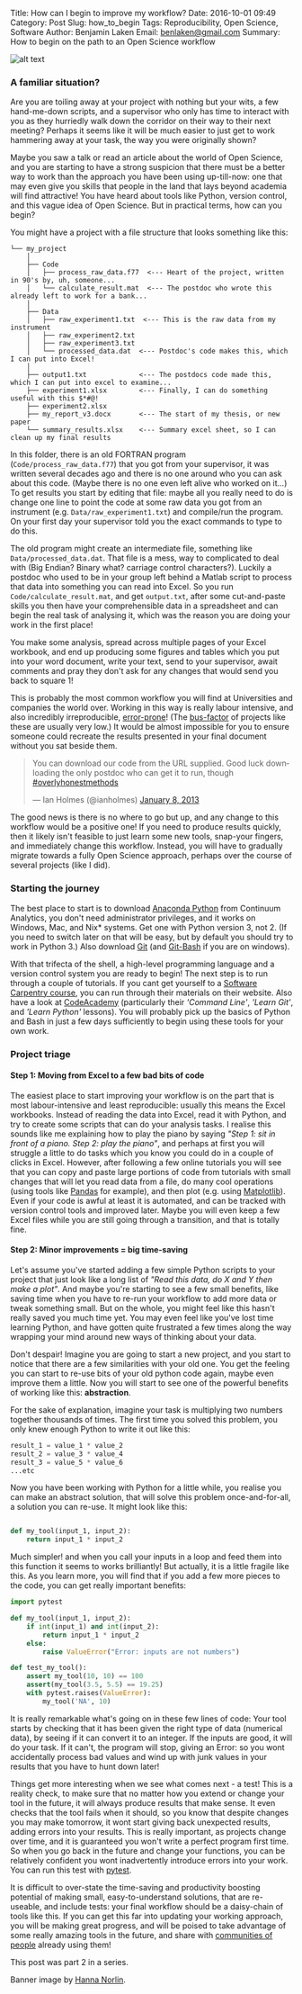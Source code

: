Title: How can I begin to improve my workflow?
Date: 2016-10-01 09:49
Category: Post
Slug: how_to_begin
Tags: Reproducibility, Open Science, Software
Author: Benjamin Laken
Email: benlaken@gmail.com
Summary: How to begin on the path to an Open Science workflow

![alt text](./images/journey_banner.jpg "Original image by Hanna Norlin")

### A familiar situation?

Are you are toiling away at your project with nothing but your wits, a few hand-me-down scripts, and a supervisor who only has time to interact with you as they hurriedly walk down the corridor on their way to their next meeting? Perhaps it seems like it will be much easier to just get to work hammering away at your task, the way you were originally shown?

Maybe you saw a talk or read an article about the world of Open Science, and you are starting to have a strong suspicion that there must be a better way to work than the approach you have been using up-till-now: one that may even give you skills that people in the land that lays beyond academia will find attractive! You have heard about tools like Python, version control, and this vague idea of Open Science. But in practical terms, how can you begin?

You might have a project with a file structure that looks something like this:

```
└── my_project
    │
    ├── Code
    │   ├── process_raw_data.f77  <--- Heart of the project, written in 90's by, uh, someone...
    │   └── calculate_result.mat  <--- The postdoc who wrote this already left to work for a bank...
    │
    ├── Data
    │   ├── raw_experiment1.txt  <--- This is the raw data from my instrument
    │   ├── raw_experiment2.txt
    │   ├── raw_experiment3.txt
    │   └── processed_data.dat  <--- Postdoc's code makes this, which I can put into Excel!
    │
    ├── output1.txt             <--- The postdocs code made this, which I can put into excel to examine...
    ├── experiment1.xlsx        <--- Finally, I can do something useful with this $*#@!
    ├── experiment2.xlsx
    ├── my_report_v3.docx       <--- The start of my thesis, or new paper
    └── summary_results.xlsx    <--- Summary excel sheet, so I can clean up my final results

```


In this folder, there is an old FORTRAN program (`Code/process_raw_data.f77`) that you got from your supervisor, it was written several decades ago and there is no one around who you can ask about this code. (Maybe there is no one even left alive who worked on it...) To get results you start by editing that file: maybe all you really need to do is change one line to point the code at some raw data you got from an instrument (e.g. `Data/raw_experiment1.txt`) and compile/run the program. On your first day your supervisor told you the exact commands to type to do this.

The old program might create an intermediate file, something like `Data/processed_data.dat`. That file is a mess, way to complicated to deal with (Big Endian? Binary what? carriage control characters?). Luckily a postdoc who used to be in your group left behind a Matlab script to process that data into something you can read into Excel. So you run `Code/calculate_result.mat`, and get `output.txt`, after some cut-and-paste skills you then have your comprehensible data in a spreadsheet and can begin the real task of analysing it, which was the reason you are doing your work in the first place!

You make some analysis, spread across multiple pages of your Excel workbook, and end up producing some figures and tables which you put into your word document, write your text, send to your supervisor, await comments and pray they don't ask for any changes that would send you back to square 1!

This is probably the most common workflow you will find at Universities and companies the world over. Working in this way is really labour intensive, and also incredibly irreproducible, [error-prone](http://www.popularmechanics.com/science/a22577/genetics-papers-excel-errors/)! (The [bus-factor](http://modeling-languages.com/whats-bus-factor-software-project/) of projects like these are usually very low.) It would be almost impossible for you to ensure someone could recreate the results presented in your final document without you sat beside them.

<blockquote class="twitter-tweet" data-lang="en"><p lang="en" dir="ltr">You can download our code from the URL supplied. Good luck downloading the only postdoc who can get it to run, though <a href="https://twitter.com/hashtag/overlyhonestmethods?src=hash">#overlyhonestmethods</a></p>&mdash; Ian Holmes (@ianholmes) <a href="https://twitter.com/ianholmes/status/288689712636493824">January 8, 2013</a></blockquote> <script async src="//platform.twitter.com/widgets.js" charset="utf-8"></script>

The good news is there is no where to go but up, and any change to this workflow would be a positive one! If you need to produce results quickly, then it likely isn't feasible to just learn some new tools, snap-your fingers, and immediately change this workflow. Instead, you will have to gradually migrate towards a fully Open Science approach, perhaps over the course of several projects (like I did).

### Starting the journey

The best place to start is to download [Anaconda Python](https://www.continuum.io/downloads) from Continuum Analytics, you don't need administrator privileges, and it works on Windows, Mac, and Nix* systems. Get one with Python version 3, not 2. (If you need to switch later on that will be easy, but by default you should try to work in Python 3.) Also download [Git](https://git-scm.com) (and [Git-Bash](https://git-for-windows.github.io) if you are on windows).

With that trifecta of the shell, a high-level programming language and a version control system you are ready to begin! The next step is to run through a couple of tutorials. If you cant get yourself to a [Software Carpentry course](http://software-carpentry.org), you can run through their materials on their website. Also have a look at [CodeAcademy](https://www.codecademy.com/learn/all) (particularly their *'Command Line'*, *'Learn Git'*, and *'Learn Python'* lessons). You will probably pick up the basics of Python and Bash in just a few days sufficiently to begin using these tools for your own work.

### Project triage
#### Step 1: Moving from Excel to a few bad bits of code

The easiest place to start improving your workflow is on the part that is most labour-intensive and least reproducible: usually this means the Excel workbooks. Instead of reading the data into Excel, read it with Python, and try to create some scripts that can do your analysis tasks. I realise this sounds like me explaining how to play the piano by saying *"Step 1: sit in front of a piano. Step 2: play the piano"*, and perhaps at first you will struggle a little to do tasks which you know you could do in a couple of clicks in Excel. However, after following a few online tutorials you will see that you can copy and paste large portions of code from tutorials with small changes that will let you read data from a file, do many cool operations (using tools like [Pandas](http://pandas.pydata.org) for example), and then plot (e.g. using [Matplotlib](http://matplotlib.org)). Even if your code is awful at least it is automated, and can be tracked with version control tools and improved later. Maybe you will even keep a few Excel files while you are still going through a transition, and that is totally fine.

#### Step 2: Minor improvements = big time-saving

Let's assume you've started adding a few simple Python scripts to your project that just look like a long list of *"Read this data, do X and Y then make a plot"*. And maybe you're starting to see a few small benefits, like saving time when you have to re-run your workflow to add more data or tweak something small. But on the whole, you might feel like this hasn't really saved you much time yet. You may even feel like you've lost time learning Python, and have gotten quite frustrated a few times along the way wrapping your mind around new ways of thinking about your data.

Don't despair! Imagine you are going to start a new project, and you start to notice that there are a few similarities with your old one. You get the feeling you can start to re-use bits of your old python code again, maybe even improve them a little. Now you will start to see one of the powerful benefits of working like this: **abstraction**.

For the sake of explanation, imagine your task is multiplying two numbers together thousands of times. The first time you solved this problem, you only knew enough Python to write it out like this:

```python
result_1 = value_1 * value_2
result_2 = value_3 * value_4
result_3 = value_5 * value_6
...etc
```

Now you have been working with Python for a little while, you realise you can make an abstract solution, that will solve this problem once-and-for-all, a solution you can re-use. It might look like this:

```python

def my_tool(input_1, input_2):
    return input_1 * input_2

```

Much simpler! and when you call your inputs in a loop and feed them into this function it seems to works brilliantly! But actually, it is a little fragile like this. As you learn more, you will find that if you add a few more pieces to the code, you can get really important benefits:

``` python
import pytest

def my_tool(input_1, input_2):
    if int(input_1) and int(input_2):
        return input_1 * input_2
    else:
        raise ValueError("Error: inputs are not numbers")

def test_my_tool():
    assert my_tool(10, 10) == 100
    assert(my_tool(3.5, 5.5) == 19.25)
    with pytest.raises(ValueError):
        my_tool('NA', 10)
```
It is really remarkable what's going on in these few lines of code: Your tool starts by checking that it has been given the right type of data (numerical data), by seeing if it can convert it to an integer.  If the inputs are good, it will do your task. If it can't, the program will stop, giving an Error: so you wont accidentally process bad values and wind up with junk values in your results that you have to hunt down later!

Things get more interesting when we see what comes next - a test! This is a reality check, to make sure that no matter how you extend or change your tool in the future, it will always produce results that make sense. It even checks that the tool fails when it should, so you know that despite changes you may make tomorrow, it wont start giving back unexpected results, adding errors into your results. This is really important, as projects change over time, and it is guaranteed you won't write a perfect program first time. So when you go back in the future and change your functions, you can be relatively confident you wont inadvertently introduce errors into your work. You can run this test with [pytest](http://docs.pytest.org/en/latest/).

It is difficult to over-state the time-saving and productivity boosting potential of making small, easy-to-understand solutions, that are re-useable, and include tests: your final workflow should be a daisy-chain of tools like this. If you can get this far into updating your working approach, you will be making great progress, and will be poised to take advantage of some really amazing tools in the future, and share with [communities of people](https://www.software.ac.uk) already using them!

This post was part 2 in a series.

Banner image by [Hanna Norlin](https://www.flickr.com/photos/hanorlin/).
